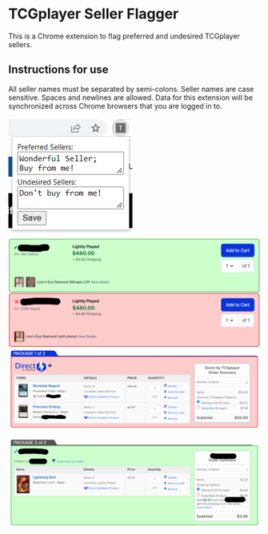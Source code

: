 # TCGplayer Seller Flagger
This is a Chrome extension to flag preferred and undesired TCGplayer sellers.

## Instructions for use
All seller names must be separated by semi-colons. Seller names are case sensitive. Spaces and newlines are allowed. Data for this extension will be synchronized across Chrome browsers that you are logged in to.

![seller entry](./screenshots/entry.png)
![example](./screenshots/example.png)
![cart example](./screenshots/cart-example.png)
